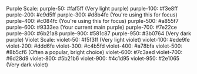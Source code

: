 Purple Scale:
purple-50: #faf5ff (Very light purple)
purple-100: #f3e8ff
purple-200: #e9d5ff
purple-300: #d8b4fe (You're using this for focus)
purple-400: #c084fc (You're using this for focus)
purple-500: #a855f7
purple-600: #9333ea (Your current main purple)
purple-700: #7e22ce
purple-800: #6b21a8
purple-900: #581c87
purple-950: #3b0764 (Very dark purple)
Violet Scale:
violet-50: #f5f3ff (Very light violet)
violet-100: #ede9fe
violet-200: #ddd6fe
violet-300: #c4b5fd
violet-400: #a78bfa
violet-500: #8b5cf6 (Often a popular, bright choice)
violet-600: #7c3aed
violet-700: #6d28d9
violet-800: #5b21b6
violet-900: #4c1d95
violet-950: #2e1065 (Very dark violet)
